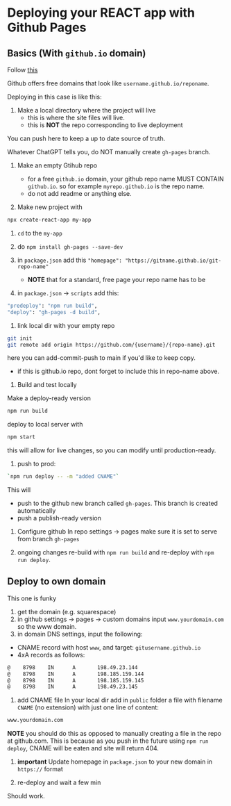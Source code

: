 # Deploying your REACT app with Github Pages

## Basics (With `github.io` domain)
Follow [this](https://github.com/gitname/react-gh-pages?tab=readme-ov-file)

Github offers free domains that look like `username.github.io/reponame`.

Deploying in this case is like this:

1. Make a local directory where the project will live
   * this is where the site files will live.
   * this is **NOT** the repo corresponding to live deployment

You can push here to keep a up to date source of truth.

Whatever ChatGPT tells you, do NOT manually create `gh-pages` branch.

1. Make an empty Gtihub repo

    * for a free `github.io` domain, your github repo name MUST CONTAIN `github.io`. so for example `myrepo.github.io` is the repo name.
    * do not add readme or anything else.

1. Make new project with 
```bash
npx create-react-app my-app
```

1. `cd` to the `my-app`

1. do `npm install gh-pages --save-dev`

1. in `package.json` add this `"homepage": "https://gitname.github.io/git-repo-name"`
    * **NOTE** that for a standard, free page your repo name has to be 

1. in `package.json` -> `scripts` add this:
```bash
"predeploy": "npm run build",
"deploy": "gh-pages -d build",
```

1. link local dir with your empty repo
```bash
git init
git remote add origin https://github.com/{username}/{repo-name}.git
```

here you can add-commit-push to main if you'd like to keep copy.

* if this is github.io repo, dont forget to include this in repo-name above.

1. Build and test locally

Make a deploy-ready version
```bash
npm run build
```

deploy to local server with 
```bash
npm start
```
this will allow for live changes, so you can modify until production-ready.

1. push to prod:
```bash
`npm run deploy -- -m "added CNAME"`
```

This will
* push to the github new branch called `gh-pages`. This branch is created automatically
* push a publish-ready version

1. Configure github
In repo settings -> pages make sure it is set to serve from branch `gh-pages`

1. ongoing changes
re-build with `npm run build` and re-deploy with `npm run deploy`.


## Deploy to own domain
This one is funky

1. get the domain (e.g. squarespace)
1. in github settings -> pages -> custom domains input `www.yourdomain.com` so the www domain.
1. in domain DNS settings, input the following:

* CNAME record with host `www`, and target: `gitusername.github.io`
* 4xA records as follows:

```bash
@    8798    IN      A       198.49.23.144
@    8798    IN      A       198.185.159.144
@    8798    IN      A       198.185.159.145
@    8798    IN      A       198.49.23.145
```

1. add CNAME file
In your local dir add in `public` folder a file with filename `CNAME` (no extension) with just one line of content:
```bash
www.yourdomain.com
```

**NOTE** you should do this as opposed to manually creating a file in the repo at github.com. This is because as you push in the future using `npm run deploy`, CNAME will be eaten and site will return 404.

1. **important** Update homepage in `package.json` to your new domain in `https://` format


1. re-deploy and wait a few min

Should work.